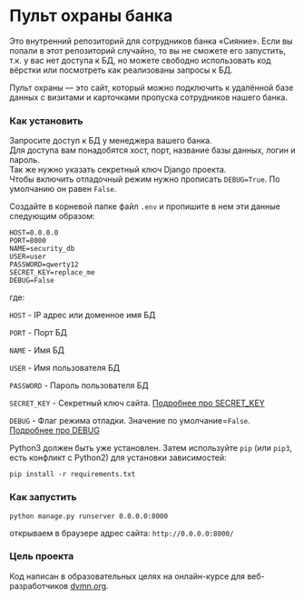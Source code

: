 # Пульт охраны банка

Это внутренний репозиторий для сотрудников банка «Сияние».
Если вы попали в этот репозиторий случайно, то вы не сможете его запустить, т.к. у вас нет доступа к БД,
но можете свободно использовать код вёрстки или посмотреть как реализованы запросы к БД.

Пульт охраны — это сайт,
который можно подключить к удалённой базе данных с визитами и карточками пропуска сотрудников нашего банка.

### Как установить

Запросите доступ к БД у менеджера вашего банка.  
Для доступа вам понадобятся хост, порт, название базы данных, логин и пароль.  
Так же нужно указать секретный ключ Django проекта.  
Чтобы включить отладочный режим нужно прописать `DEBUG=True`. По умолчанию он равен `False`.

Создайте в корневой папке файл `.env` и пропишите в нем эти данные следующим образом:

```
HOST=0.0.0.0
PORT=8000
NAME=security_db
USER=user
PASSWORD=qwerty12
SECRET_KEY=replace_me
DEBUG=False
```
где:

`HOST` - IP адрес или доменное имя БД

`PORT` - Порт БД

`NAME` - Имя БД

`USER` - Имя пользователя БД

`PASSWORD` - Пароль пользователя БД

`SECRET_KEY` - Секретный ключ сайта. [Подробнее про SECRET_KEY](https://djbook.ru/rel1.9/ref/settings.html#secret-key)

`DEBUG` - Флаг режима отладки. Значение по умолчание=`False`. [Подробнее про DEBUG](https://djbook.ru/rel1.9/ref/settings.html#debug)

Python3 должен быть уже установлен. 
Затем используйте `pip` (или `pip3`, есть конфликт с Python2) для установки зависимостей:
```
pip install -r requirements.txt
```


### Как запустить
```
python manage.py runserver 0.0.0.0:8000
```


открываем в браузере адрес сайта: `http://0.0.0.0:8000/`


### Цель проекта

Код написан в образовательных целях на онлайн-курсе для веб-разработчиков [dvmn.org](https://dvmn.org/).